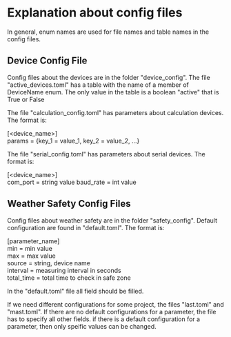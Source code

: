 <h1>Explanation about config files</h1>
In general, enum names are used for file names and table names in the config files.

<h2>Device Config File</h2>
Config files about the devices are in the folder "device_config".
The file "active_devices.toml" has a table with the name of a member of DeviceName enum.
The only value in the table is a boolean "active" that is True or False

The file "calculation_config.toml" has parameters about calculation devices.
The format is: </br>

[<device_name>]</br>
params = {key_1 = value_1, key_2 = value_2, ...}

The file "serial_config.toml" has parameters about serial devices.
The format is:</br>

[<device_name>]</br>
com_port = string value
baud_rate = int value

<h2>Weather Safety Config Files</h2>
Config files about weather safety are in the folder "safety_config".
Default configuration are found in "default.toml". The format is:</br>

[parameter_name]</br>
min = min value</br>
max = max value</br>
source = string, device name</br>
interval = measuring interval in seconds</br>
total_time = total time to check in safe zone</br>

In the "default.toml" file all field should be filled.

If we need different configurations for some project, the files "last.toml" and "mast.toml". 
If there are no default configurations for a parameter, the file has to specify all other fields.
if there is a default configuration for a parameter, then only speific values can be changed. 